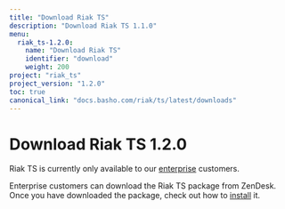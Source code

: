 ```yaml
---
title: "Download Riak TS"
description: "Download Riak TS 1.1.0"
menu:
  riak_ts-1.2.0:
    name: "Download Riak TS"
    identifier: "download"
    weight: 200
project: "riak_ts"
project_version: "1.2.0"
toc: true
canonical_link: "docs.basho.com/riak/ts/latest/downloads"
---
```


[enterprise]: http://basho.com/contact/
[installing]: http://docs.basho.com/riakts/1.2.0/installing/installing/

# Download Riak TS 1.2.0

Riak TS is currently only available to our [enterprise] customers. 

Enterprise customers can download the Riak TS package from ZenDesk. Once you have downloaded the package, check out how to [install][installing] it.
